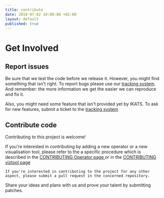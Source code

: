 ```yaml
---
title: contribute
date: 2018-07-02 10:00:00 +02:00
layout: default
published: true
---
```


# Get Involved

## Report issues


Be sure that we test the code before we release it. However, you might
find something that isn't right. To report bugs please use our
<a href="{{ site.links.issues }}">tracking system</a>. And remember: the more information we get the easier we can
reproduce and fix it.

Also, you might need some feature that isn't provided yet by IKATS. To
ask for new features, submit a ticket to the
<a href="{{ site.links.issues }}">tracking system</a>


## Contribute code
Contributing to this project is welcome!

  If you're interested in contributing by adding a new operator or  a new visualisation tool,
    please refer to the a specific procedure which is described
    in the <a href="https://github.com/IKATS/IKATS/blob/master/CONTRIBUTING.operator.md">CONTRIBUTING Operator page </a> or in the <a href="https://github.com/IKATS/IKATS/blob/master/CONTRIBUTING.viztool.md">CONTRIBUTING viztool page </a>

    If you're interested in contributing to the project for any other aspect, please submit a pull request in the concerned repository.
Share your ideas and plans with us and prove your talent by submitting patches.

